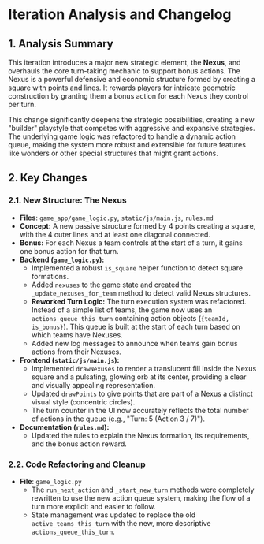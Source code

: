 # Iteration Analysis and Changelog

## 1. Analysis Summary
This iteration introduces a major new strategic element, the **Nexus**, and overhauls the core turn-taking mechanic to support bonus actions. The Nexus is a powerful defensive and economic structure formed by creating a square with points and lines. It rewards players for intricate geometric construction by granting them a bonus action for each Nexus they control per turn.

This change significantly deepens the strategic possibilities, creating a new "builder" playstyle that competes with aggressive and expansive strategies. The underlying game logic was refactored to handle a dynamic action queue, making the system more robust and extensible for future features like wonders or other special structures that might grant actions.

## 2. Key Changes

### 2.1. New Structure: The Nexus
- **Files**: `game_app/game_logic.py`, `static/js/main.js`, `rules.md`
- **Concept:** A new passive structure formed by 4 points creating a square, with the 4 outer lines and at least one diagonal connected.
- **Bonus:** For each Nexus a team controls at the start of a turn, it gains one bonus action for that turn.
- **Backend (`game_logic.py`):**
    - Implemented a robust `is_square` helper function to detect square formations.
    - Added `nexuses` to the game state and created the `_update_nexuses_for_team` method to detect valid Nexus structures.
    - **Reworked Turn Logic:** The turn execution system was refactored. Instead of a simple list of teams, the game now uses an `actions_queue_this_turn` containing action objects (`{teamId, is_bonus}`). This queue is built at the start of each turn based on which teams have Nexuses.
    - Added new log messages to announce when teams gain bonus actions from their Nexuses.
- **Frontend (`static/js/main.js`):**
    - Implemented `drawNexuses` to render a translucent fill inside the Nexus square and a pulsating, glowing orb at its center, providing a clear and visually appealing representation.
    - Updated `drawPoints` to give points that are part of a Nexus a distinct visual style (concentric circles).
    - The turn counter in the UI now accurately reflects the total number of actions in the queue (e.g., "Turn: 5 (Action 3 / 7)").
- **Documentation (`rules.md`):**
    - Updated the rules to explain the Nexus formation, its requirements, and the bonus action reward.

### 2.2. Code Refactoring and Cleanup
- **File**: `game_logic.py`
    - The `run_next_action` and `_start_new_turn` methods were completely rewritten to use the new action queue system, making the flow of a turn more explicit and easier to follow.
    - State management was updated to replace the old `active_teams_this_turn` with the new, more descriptive `actions_queue_this_turn`.
